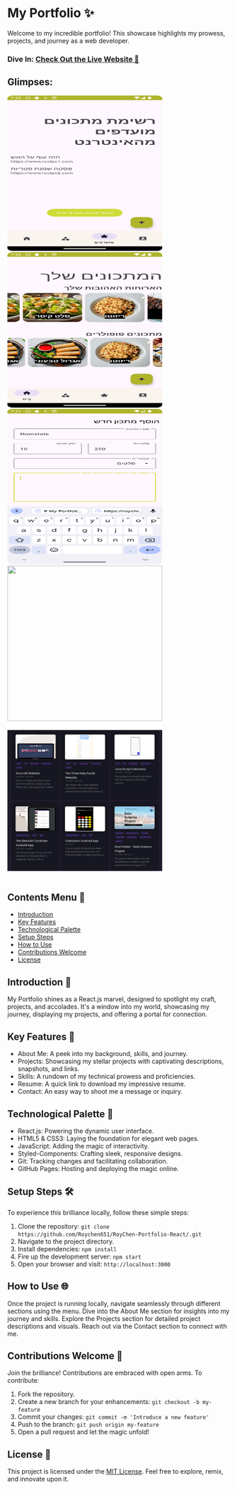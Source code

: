# My Portfolio ✨

Welcome to my incredible portfolio! This showcase highlights my prowess, projects, and journey as a web developer.

### Dive In: [Check Out the Live Website 🚀](https://royshlomochen.onrender.com/)

## Glimpses:

<img width="350px" height="350px" src="https://github.com/Roychen651/Recipes-Android-App/blob/main/Screenshot_20240404_103020.png?raw=true"/> <img width="350px" height="350px" src="https://github.com/Roychen651/Recipes-Android-App/blob/main/Screenshot_20240404_103044.png"/> <img width="350px" height="350px" src="https://github.com/Roychen651/Recipes-Android-App/blob/main/Screenshot_20240404_103149.png"/> <img width="350px" height="350px" src="https://github.com/Roychen651/Recipes-Android-App/blob/main/Soft%20Minimalist%20Download%20Multiple%20Devices%20Mockup.gif"/> <img width="350px" height="350px" src="https://github.com/Roychen651/RoyChen-Portfolio-React/blob/main/9.png?raw=true"/>

## Contents Menu 📜
- [Introduction](#introduction)
- [Key Features](#features)
- [Technological Palette](#technologies-used)
- [Setup Steps](#installation)
- [How to Use](#usage)
- [Contributions Welcome](#contributing)
- [License](#license)

## Introduction 🌟
My Portfolio shines as a React.js marvel, designed to spotlight my craft, projects, and accolades. It's a window into my world, showcasing my journey, displaying my projects, and offering a portal for connection.

## Key Features 🚀
- About Me: A peek into my background, skills, and journey.
- Projects: Showcasing my stellar projects with captivating descriptions, snapshots, and links.
- Skills: A rundown of my technical prowess and proficiencies.
- Resume: A quick link to download my impressive resume.
- Contact: An easy way to shoot me a message or inquiry.

## Technological Palette 🎨
- React.js: Powering the dynamic user interface.
- HTML5 & CSS3: Laying the foundation for elegant web pages.
- JavaScript: Adding the magic of interactivity.
- Styled-Components: Crafting sleek, responsive designs.
- Git: Tracking changes and facilitating collaboration.
- GitHub Pages: Hosting and deploying the magic online.

## Setup Steps 🛠️
To experience this brilliance locally, follow these simple steps:

1. Clone the repository: `git clone https://github.com/Roychen651/RoyChen-Portfolio-React/.git`
2. Navigate to the project directory.
3. Install dependencies: `npm install`
4. Fire up the development server: `npm start`
5. Open your browser and visit: `http://localhost:3000`

## How to Use 🌐
Once the project is running locally, navigate seamlessly through different sections using the menu. Dive into the About Me section for insights into my journey and skills. Explore the Projects section for detailed project descriptions and visuals. Reach out via the Contact section to connect with me.

## Contributions Welcome 🤝
Join the brilliance! Contributions are embraced with open arms. To contribute:

1. Fork the repository.
2. Create a new branch for your enhancements: `git checkout -b my-feature`
3. Commit your changes: `git commit -m 'Introduce a new feature'`
4. Push to the branch: `git push origin my-feature`
5. Open a pull request and let the magic unfold!

## License 📄
This project is licensed under the [MIT License](LICENSE). Feel free to explore, remix, and innovate upon it.
